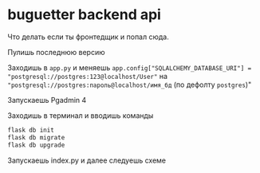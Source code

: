 # buguetter backend api
Что делать если ты фронтедщик и попал сюда.  

Пулишь последнюю версию

Заходишь в `app.py` и меняешь `app.config["SQLALCHEMY_DATABASE_URI"] = "postgresql://postgres:123@localhost/User"` на `"postgresql://postgres:пароль@localhost/имя_бд` (по дефолту `postgres`)"

Запускаешь Pgadmin 4 

Заходишь в терминал и вводишь команды 
```bash
flask db init
flask db migrate
flask db upgrade
```
Запускаешь index.py и далее следуешь схеме
